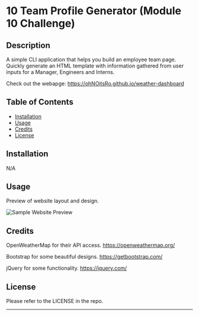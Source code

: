 # 10 Team Profile Generator (Module 10 Challenge)

## Description

A simple CLI application that helps you build an employee team page.  Quickly generate an HTML template with information gathered from user inputs for a Manager, Engineers and Interns.  

Check out the webapge: https://ohNOitsRo.github.io/weather-dashboard

## Table of Contents

- [Installation](#installation)
- [Usage](#usage)
- [Credits](#credits)
- [License](#license)

## Installation

N/A

## Usage

Preview of website layout and design.

![Sample Website Preview](./assets/weather-dashboard-demo.PNG)

## Credits

OpenWeatherMap for their API access.
https://openweathermap.org/

Bootstrap for some beautiful designs.
https://getbootstrap.com/

jQuery for some functionality.
https://jquery.com/


## License

Please refer to the LICENSE in the repo.

---
